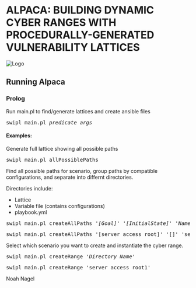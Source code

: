 # ALPACA: BUILDING DYNAMIC CYBER RANGES WITH PROCEDURALLY-GENERATED VULNERABILITY LATTICES

![Logo](logo.png)

## Running Alpaca

### Prolog

Run main.pl to find/generate lattices and create ansible files

<pre>
swipl main.pl <i>predicate</i> <i>args</i>
</pre>

#### Examples:

Generate full lattice showing all possible paths

<pre>
swipl main.pl allPossiblePaths
</pre>

Find all possible paths for scenario, group paths by compatible configurations, and separate into differnt directories. 

Directories include:
+ Lattice
+ Variable file (contains configurations)
+ playbook.yml

<pre>
swipl main.pl createAllPaths <i>'[Goal]'</i> <i>'[InitialState]'</i> <i>'Name'</i>
</pre>
<pre>
swipl main.pl createAllPaths '[server_access_root]' '[]' 'server_access_root'
</pre>

Select which scenario you want to create and instantiate the cyber range.

<pre>
swipl main.pl createRange <i>'Directory_Name'</i>
</pre>
<pre>
swipl main.pl createRange 'server_access_root1'
</pre>

Noah Nagel
